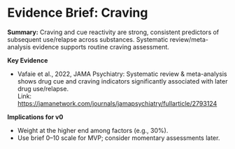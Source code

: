 # Evidence Brief: Craving

**Summary:** Craving and cue reactivity are strong, consistent predictors of subsequent use/relapse across substances. Systematic review/meta-analysis evidence supports routine craving assessment.

**Key Evidence**
- Vafaie et al., 2022, JAMA Psychiatry: Systematic review & meta-analysis shows drug cue and craving indicators significantly associated with later drug use/relapse.  
  Link: https://jamanetwork.com/journals/jamapsychiatry/fullarticle/2793124

**Implications for v0**
- Weight at the higher end among factors (e.g., 30%).  
- Use brief 0–10 scale for MVP; consider momentary assessments later.
